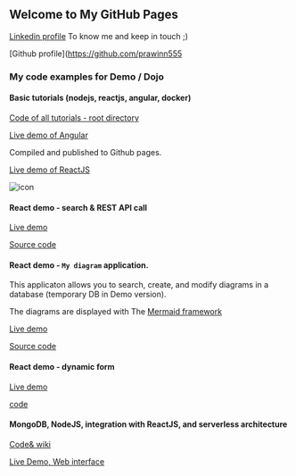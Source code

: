 ## Welcome to My GitHub Pages

[Linkedin profile](https://www.linkedin.com/in/prawee-sriplakich-47611613b/) 
To know me and keep in touch ;)

[Github profile](https://github.com/prawinn555



### My code examples for Demo / Dojo


#### Basic tutorials (nodejs, reactjs, angular, docker)

[Code of all tutorials - root directory](https://github.com/prawinn555/basictuto)

[Live demo of Angular](https://prawinn555.github.io/basictuto/angularfeatures/)

Compiled and published to Github pages.

[Live demo of ReactJS](https://prawinn555.github.io/basictuto/reactsample/)

<img src="https://user-images.githubusercontent.com/50048285/174787948-e72a0e10-fe0a-4ecd-a67e-6f2ac5d2f7fa.png"
     alt="icon"
     style="max-width:30%;" />





#### React demo - search & REST API call

[Live demo](https://prawinn555.github.io/reactdemo-search/)

[Source code](https://github.com/prawinn555/reactdemo-search)


#### React demo - `My diagram` application.

This applicaton allows you to search, create, and modify diagrams in a database (temporary DB in Demo version).

The diagrams are displayed with The [Mermaid framework](https://mermaid-js.github.io/)

[Live demo](https://prawinn555.github.io/mydiagram/)

[Source code](https://github.com/prawinn555/mydiagram)




#### React demo - dynamic form

[Live demo](https://prawinn555.github.io/reactdemo/)

[code](https://github.com/prawinn555/reactdemo/)

#### MongoDB, NodeJS, integration with ReactJS, and serverless architecture 


[Code& wiki](https://github.com/prawinn555/MongoDBMoviesDemo)

[Live Demo, Web interface](https://prawinn555.github.io/reactdemo/?menu=Movies/Movies)






